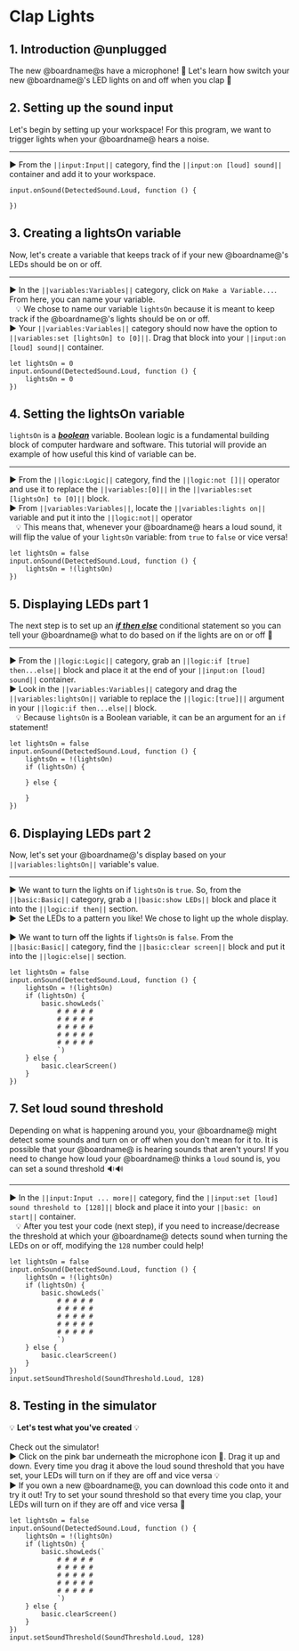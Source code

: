 # Clap Lights

## 1. Introduction @unplugged

The new @boardname@s have a microphone! 🎤 Let's learn how switch your new @boardname@'s LED lights on and off when you clap 👏 

## 2. Setting up the sound input

Let's begin by setting up your workspace! For this program, we want to trigger lights when your @boardname@ hears a noise.

---

► From the ``||input:Input||`` category, find the ``||input:on [loud] sound||`` container and add it to your workspace.

```blocks
input.onSound(DetectedSound.Loud, function () {

})
```

## 3. Creating a lightsOn variable

Now, let's create a variable that keeps track of if your new @boardname@'s LEDs should be on or off.

---

► In the ``||variables:Variables||`` category, click on ``Make a Variable...``. From here, you can name your variable.
<br/>
&nbsp;&nbsp; 💡 We chose to name our variable ``lightsOn`` because it is meant to keep track if the @boardname@'s lights should be on or off.
<br/>
► Your ``||variables:Variables||`` category should now have the option to ``||variables:set [lightsOn] to [0]||``. Drag that block into your ``||input:on [loud] sound||`` container.

```blocks
let lightsOn = 0
input.onSound(DetectedSound.Loud, function () {
    lightsOn = 0
})
```

## 4. Setting the lightsOn variable

``lightsOn`` is a [__*boolean*__](#boolean "has one of two possible values: true or false") variable. Boolean logic is a fundamental building block of computer hardware and software. This tutorial will provide an example of how useful this kind of variable can be.

---

► From the ``||logic:Logic||`` category, find the ``||logic:not []||`` operator and use it to replace the ``||variables:[0]||`` in the ``||variables:set [lightsOn] to [0]||`` block.
<br/>
► From ``||variables:Variables||``, locate the ``||variables:lights on||`` variable and put it into the ``||logic:not||`` operator
<br/>
&nbsp;&nbsp; 💡 This means that, whenever your @boardname@ hears a loud sound, it will flip the value of your ``lightsOn`` variable: from ``true`` to ``false`` or vice versa!

```blocks
let lightsOn = false
input.onSound(DetectedSound.Loud, function () {
    lightsOn = !(lightsOn)
})
```

## 5. Displaying LEDs part 1

The next step is to set up an [__*if then else*__](#ifthenelse "runs some code if a boolean condition is true and different code if the condition is false") conditional statement so you can tell your @boardname@ what to do based on if the lights are on or off 🔆

---

► From the ``||logic:Logic||`` category, grab an ``||logic:if [true] then...else||`` block and place it at the end of your ``||input:on [loud] sound||`` container.
<br/>
► Look in the ``||variables:Variables||`` category and drag the ``||variables:lightsOn||`` variable to replace the ``||logic:[true]||`` argument in your ``||logic:if then...else||`` block.
󠀢<br/>
&nbsp;&nbsp; 💡 Because ``lightsOn`` is a Boolean variable, it can be an argument for an ``if`` statement!
<br/>

```blocks
let lightsOn = false
input.onSound(DetectedSound.Loud, function () {
    lightsOn = !(lightsOn)
    if (lightsOn) {
    	
    } else {
    	
    }
})
```

## 6. Displaying LEDs part 2

Now, let's set your @boardname@'s display based on your ``||variables:lightsOn||`` variable's value.

---

► We want to turn the lights on if ``lightsOn`` is ``true``. So, from the ``||basic:Basic||`` category, grab a ``||basic:show LEDs||`` block and place it into the ``||logic:if then||`` section.
<br/>
► Set the LEDs to a pattern you like! We chose to light up the whole display.
󠀢<br/>
► We want to turn off the lights if ``lightsOn`` is ``false``. From the ``||basic:Basic||`` category, find the ``||basic:clear screen||`` block and put it into the ``||logic:else||`` section.

```blocks
let lightsOn = false
input.onSound(DetectedSound.Loud, function () {
    lightsOn = !(lightsOn)
    if (lightsOn) {
    	basic.showLeds(`
            # # # # #
            # # # # #
            # # # # #
            # # # # #
            # # # # #
            `)
    } else {
    	basic.clearScreen()
    }
})
```

## 7. Set loud sound threshold

Depending on what is happening around you, your @boardname@ might detect some sounds and turn on or off when you don't mean for it to. It is possible that your @boardname@ is hearing sounds that aren't yours! If you need to change how loud your @boardname@ thinks a `loud` sound is, you can set a sound threshold 🔉🔊

---

► In the ``||input:Input ... more||`` category, find the ``||input:set [loud] sound threshold to [128]||`` block and place it into your ``||basic: on start||`` container.
<br/>
&nbsp;&nbsp; 💡 After you test your code (next step), if you need to increase/decrease the threshold at which your @boardname@ detects sound when turning the LEDs on or off, modifying the ``128`` number could help!

```blocks
let lightsOn = false
input.onSound(DetectedSound.Loud, function () {
    lightsOn = !(lightsOn)
    if (lightsOn) {
    	basic.showLeds(`
            # # # # #
            # # # # #
            # # # # #
            # # # # #
            # # # # #
            `)
    } else {
    	basic.clearScreen()
    }
})
input.setSoundThreshold(SoundThreshold.Loud, 128)
```

## 8. Testing in the simulator

💡 **Let's test what you've created** 💡
<br/>
<br/>
Check out the simulator!
<br/>
► Click on the pink bar underneath the microphone icon 🎤. Drag it up and down. Every time you drag it above the loud sound threshold that you have set, your LEDs will turn on if they are off and vice versa 💡
<br/>
► If you own a new @boardname@, you can download this code onto it and try it out! Try to set your sound threshold so that every time you clap, your LEDs will turn on if they are off and vice versa 👏

```blocks
let lightsOn = false
input.onSound(DetectedSound.Loud, function () {
    lightsOn = !(lightsOn)
    if (lightsOn) {
    	basic.showLeds(`
            # # # # #
            # # # # #
            # # # # #
            # # # # #
            # # # # #
            `)
    } else {
    	basic.clearScreen()
    }
})
input.setSoundThreshold(SoundThreshold.Loud, 128)
```